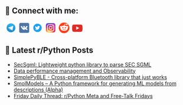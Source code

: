 ## 🔎 Connect with me:
[<img src="https://github.com/bullbesh/bullbesh/blob/main/images/Telegram.png" width="32" height="32" />](https://t.me/bullbesh)
[<img src="https://github.com/bullbesh/bullbesh/blob/main/images/VK.png" width="32" height="32" />](https://vk.com/bullbesh)
[<img src="https://github.com/bullbesh/bullbesh/blob/main/images/Twitter.png" width="32" height="32" />](https://twitter.com/bullbesh1)
[<img src="https://github.com/bullbesh/bullbesh/blob/main/images/Instagram.png" width="32" height="32" />](https://www.instagram.com/bullbesh)
[<img src="https://github.com/bullbesh/bullbesh/blob/main/images/Reddit.png" width="32" height="32" />](https://www.reddit.com/user/bullbesh)
[<img src="https://github.com/bullbesh/bullbesh/blob/main/images/YouTube.png" width="32" height="32" />](https://www.youtube.com/channel/UCtfjRs6uzgq5mfm8S06WTcg)

## 📕 Latest r/Python Posts
<!-- BLOG-POST-LIST:START -->
- [SecSgml: Lightweight python library to parse SEC SGML](https://www.reddit.com/r/Python/comments/1ie7515/secsgml_lightweight_python_library_to_parse_sec/)
- [Data performance management and Observability](https://www.reddit.com/r/Python/comments/1ie6u7q/data_performance_management_and_observability/)
- [SimplePyBLE - Cross-platform Bluetooth library that just works](https://www.reddit.com/r/Python/comments/1ie2rpx/simplepyble_crossplatform_bluetooth_library_that/)
- [SmolModels – A Python framework for generating ML models from descriptions &lpar;Alpha&rpar;](https://www.reddit.com/r/Python/comments/1ie1rvk/smolmodels_a_python_framework_for_generating_ml/)
- [Friday Daily Thread: r/Python Meta and Free-Talk Fridays](https://www.reddit.com/r/Python/comments/1ie1jei/friday_daily_thread_rpython_meta_and_freetalk/)
<!-- BLOG-POST-LIST:END -->
